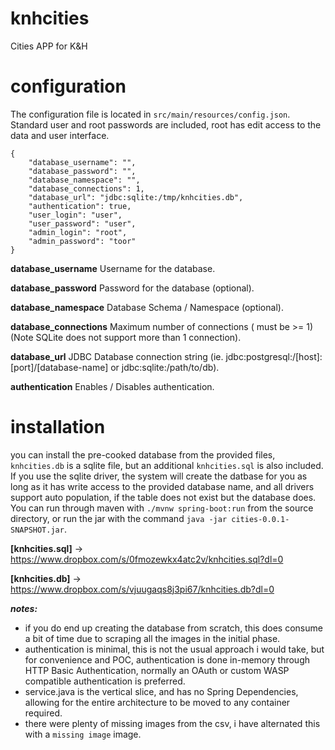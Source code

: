# knhcities
Cities APP for K&amp;H

# configuration

The configuration file is located in `src/main/resources/config.json`.  Standard user and root passwords are included, root has edit access to the data and user interface.

```
{
	"database_username": "",
	"database_password": "",
	"database_namespace": "",
	"database_connections": 1,
	"database_url": "jdbc:sqlite:/tmp/knhcities.db",
	"authentication": true,
	"user_login": "user",
	"user_password": "user",
	"admin_login": "root",
	"admin_password": "toor" 
}
```
**database_username**       Username for the database.

**database_password**       Password for the database (optional).

**database_namespace**      Database Schema / Namespace (optional).

**database_connections**    Maximum number of connections ( must be >= 1) (Note SQLite does not support more than 1 connection).

**database_url**            JDBC Database connection string (ie. jdbc:postgresql:/[host]:[port]/[database-name] or jdbc:sqlite:/path/to/db).
  
**authentication**          Enables / Disables authentication.
  
# installation
  
  you can install the pre-cooked database from the provided files, `knhcities.db` is a sqlite file, but an additional `knhcities.sql` is also included.  If you use the sqlite driver, the system will create the datbase for you as long as it has write access to the provided database name, and all drivers support auto population, if the table does not exist but the database does. You can run through maven with `./mvnw spring-boot:run` from the source directory, or run the jar with the command `java -jar cities-0.0.1-SNAPSHOT.jar`.
  
  **[knhcities.sql]** -> https://www.dropbox.com/s/0fmozewkx4atc2v/knhcities.sql?dl=0
  
  **[knhcities.db]** -> https://www.dropbox.com/s/vjuugaqs8j3pi67/knhcities.db?dl=0
  
  **_notes:_**
  - if you do end up creating the database from scratch, this does consume a bit of time due to scraping all the images in the initial phase.
  - authentication is minimal, this is not the usual approach i would take, but for convenience and POC, authentication is done in-memory through HTTP Basic Authentication, normally an OAuth or custom WASP compatible authentication is preferred.
  - service.java is the vertical slice, and has no Spring Dependencies, allowing for the entire architecture to be moved to any container required.
  - there were plenty of missing images from the csv, i have alternated this with a `missing image` image.
